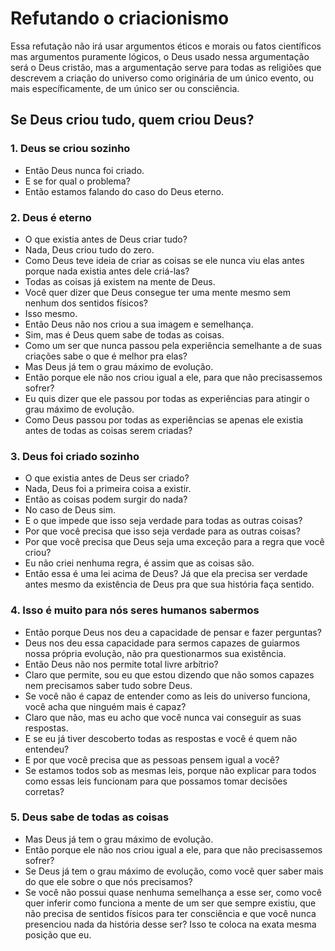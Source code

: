 # Refutando o criacionismo

Essa refutação não irá usar argumentos éticos e morais ou fatos científicos mas argumentos puramente lógicos, o Deus usado nessa argumentação será o Deus cristão, mas a argumentação serve para todas as religiões que descrevem a criação do universo como originária de um único evento, ou mais específicamente, de um único ser ou consciência.



## Se Deus criou tudo, quem criou Deus?



### 1. Deus se criou sozinho

- Então Deus nunca foi criado.
- E se for qual o problema?
- Então estamos falando do caso do Deus eterno.



### 2. Deus é eterno

- O que existia antes de Deus criar tudo?
- Nada, Deus criou tudo do zero.
- Como Deus teve ideia de criar as coisas se ele nunca viu elas antes porque nada existia antes dele criá-las?
- Todas as coisas já existem na mente de Deus.
- Você quer dizer que Deus consegue ter uma mente mesmo sem nenhum dos sentidos físicos?
- Isso mesmo.
- Então Deus não nos criou a sua imagem e semelhança.
- Sim, mas é Deus quem sabe de todas as coisas.
- Como um ser que nunca passou pela experiência semelhante a de suas criações sabe o que é melhor pra elas?
- Mas Deus já tem o grau máximo de evolução.
- Então porque ele não nos criou igual a ele, para que não precisassemos sofrer?
- Eu quis dizer que ele passou por todas as experiências para atingir o grau máximo de evolução.
- Como Deus passou por todas as experiências se apenas ele existia antes de todas as coisas serem criadas?



### 3. Deus foi criado sozinho

- O que existia antes de Deus ser criado?
- Nada, Deus foi a primeira coisa a existir.
- Então as coisas podem surgir do nada?
- No caso de Deus sim.
- E o que impede que isso seja verdade para todas as outras coisas?
- Por que você precisa que isso seja verdade para as outras coisas?
- Por que você precisa que Deus seja uma exceção para a regra que você criou?
- Eu não criei nenhuma regra, é assim que as coisas são.
- Então essa é uma lei acima de Deus? Já que ela precisa ser verdade antes mesmo da existência de Deus pra que sua história faça sentido.




### 4. Isso é muito para nós seres humanos sabermos

- Então porque Deus nos deu a capacidade de pensar e fazer perguntas?
- Deus nos deu essa capacidade para sermos capazes de guiarmos nossa própria evolução, não pra questionarmos sua existência.
- Então Deus não nos permite total livre arbítrio?
- Claro que permite, sou eu que estou dizendo que não somos capazes nem precisamos saber tudo sobre Deus.
- Se você não é capaz de entender como as leis do universo funciona, você acha que ninguém mais é capaz?
- Claro que não, mas eu acho que você nunca vai conseguir as suas respostas.
- E se eu já tiver descoberto todas as respostas e você é quem não entendeu?
- E por que você precisa que as pessoas pensem igual a você?
- Se estamos todos sob as mesmas leis, porque não explicar para todos como essas leis funcionam para que possamos tomar decisões corretas?



### 5. Deus sabe de todas as coisas

- Mas Deus já tem o grau máximo de evolução.
- Então porque ele não nos criou igual a ele, para que não precisassemos sofrer?
- Se Deus já tem o grau máximo de evolução, como você quer saber mais do que ele sobre o que nós precisamos?
- Se você não possui quase nenhuma semelhança a esse ser, como você quer inferir como funciona a mente de um ser que sempre existiu, que não precisa de sentidos físicos para ter consciência e que você nunca presenciou nada da história desse ser? Isso te coloca na exata mesma posição que eu.
